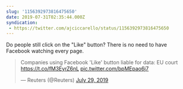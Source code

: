 ```yaml
---
slug: '1156392973816475650'
date: 2019-07-31T02:35:44.000Z
syndication:
 - https://twitter.com/ajciccarello/status/1156392973816475650
---
```


Do people still click on the "Like" button? There is no need to have Facebook watching every page. <blockquote class="twitter-tweet"><p lang="en" dir="ltr">Companies using Facebook &#39;Like&#39; button liable for data: EU court <a href="https://t.co/fM3EyrZ6nL">https://t.co/fM3EyrZ6nL</a> <a href="https://t.co/bpMEpao6j7">pic.twitter.com/bpMEpao6j7</a></p>&mdash; Reuters (@Reuters) <a href="https://twitter.com/Reuters/status/1155904920123559936?ref_src=twsrc%5Etfw">July 29, 2019</a></blockquote>


<script async src="https://platform.twitter.com/widgets.js" charset="utf-8"></script>
